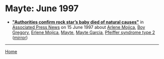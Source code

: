 # Mayte: June 1997

 - [**"Authorities confirm rock star’s baby died of natural causes"**](https://apnews.com/a34eb1b4bd83629fa6450e237a49cfbb) in [Associated Press News](https://www.apnews.com/) on 15 June 1997 about [Arlene Mojica](https://bjmdotnet.github.io/pr1nc3/topics/arlene-mojica/), [Boy Gregory](https://bjmdotnet.github.io/pr1nc3/topics/boy-gregory/), [Erlene Mojica](https://bjmdotnet.github.io/pr1nc3/topics/erlene-mojica/), [Mayte](https://bjmdotnet.github.io/pr1nc3/topics/mayte/), [Mayte Garcia](https://bjmdotnet.github.io/pr1nc3/topics/mayte-garcia/), [Pfeiffer syndrome type 2](https://bjmdotnet.github.io/pr1nc3/topics/pfeiffer-syndrome-type-2/) ([mirror](https://web.archive.org/web/*/https://apnews.com/a34eb1b4bd83629fa6450e237a49cfbb))

----

[Home](./)
